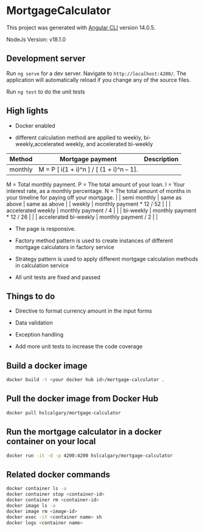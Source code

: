 # MortgageCalculator

This project was generated with [Angular CLI](https://github.com/angular/angular-cli) version 14.0.5.

NodeJs Version: v18.1.0

## Development server

Run `ng serve` for a dev server. Navigate to `http://localhost:4200/`. The application will automatically reload if you change any of the source files.

Run `ng test` to do the unit tests

## High lights

- Docker enabled

- different calculation method are applied to weekly, bi-weekly,accelerated weekly, and accelerated bi-weekly

| Method | Mortgage payment | Description
| ----------- | ----------- | ----------- |
| monthly | M = P [ i(1 + i)^n ] / [ (1 + i)^n – 1]. |
M = Total monthly payment.
P = The total amount of your loan.
I = Your interest rate, as a monthly percentage.
N = The total amount of months in your timeline for paying off your mortgage. |
| semi monthly | same as above | same as above |
| weekly | monthly payment * 12 / 52 | |
| accelerated weekly | monthly payment / 4 | |
| bi-weekly | monthly payment * 12 / 26 | |
| accelerated bi-weekly | monthly payment / 2 | |

- The page is responsive.

- Factory method pattern is used to create instances of different mortgage calculators in factory service

- Strategy pattern is used to apply different mortgage calculation methods in calculation service

- All unit tests are fixed and passed

## Things to do

- Directive to format currency amount in the input forms

- Data validation

- Exception handling

- Add more unit tests to increase the code coverage

## Build a docker image

```bash
docker build -t <your docker hub id>/mortgage-calculator .
```

## Pull the docker image from Docker Hub

```bash
docker pull hslcalgary/mortgage-calculator
```

## Run the mortgage calculator in a docker container on your local

```bash
docker run -it -d -p 4200:4200 hslcalgary/mortgage-calculator
```

## Related docker commands

```bash
docker container ls -a
docker container stop <container-id>
docker container rm <container-id>
docker image ls -a
docker image rm <image-id>
docker exec -it <container name> sh
docker logs <container name>
```
